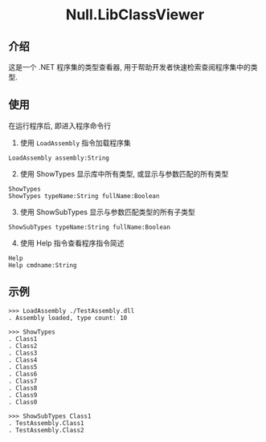 <div align="center">
    <h1>
        Null.LibClassViewer
    </h1>
</div>



## 介绍

这是一个 .NET 程序集的类型查看器, 用于帮助开发者快速检索查阅程序集中的类型.



## 使用

在运行程序后, 即进入程序命令行

1. 使用 `LoadAssembly` 指令加载程序集

```
LoadAssembly assembly:String
```

2. 使用 ShowTypes 显示库中所有类型, 或显示与参数匹配的所有类型

```
ShowTypes
ShowTypes typeName:String fullName:Boolean
```

3. 使用 ShowSubTypes 显示与参数匹配类型的所有子类型

```
ShowSubTypes typeName:String fullName:Boolean
```

4. 使用 Help 指令查看程序指令简述

```
Help
Help cmdname:String
```



## 示例

```
>>> LoadAssembly ./TestAssembly.dll
. Assembly loaded, type count: 10

>>> ShowTypes
. Class1
. Class2
. Class3
. Class4
. Class5
. Class6
. Class7
. Class8
. Class9
. Class0

>>> ShowSubTypes Class1
. TestAssembly.Class1
. TestAssembly.Class2

```



